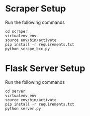 
# Scraper Setup

Run the following commands

```
cd scraper
virtualenv env
source env/bin/activate
pip install -r requirements.txt
python scrape_bcc.py
```

# Flask Server Setup

Run the following commands

```
cd server
virtualenv env
source env/bin/activate
pip install -r requirements.txt
python server.py
```
